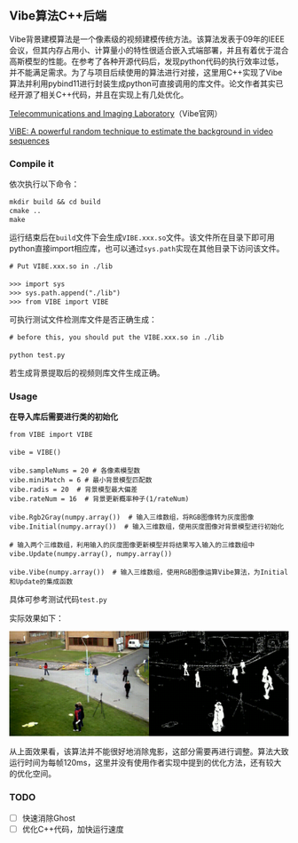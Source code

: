 ## Vibe算法C++后端

Vibe背景建模算法是一个像素级的视频建模传统方法。该算法发表于09年的IEEE会议，但其内存占用小、计算量小的特性很适合嵌入式端部署，并且有着优于混合高斯模型的性能。在参考了各种开源代码后，发现python代码的执行效率过低，并不能满足需求。为了与项目后续使用的算法进行对接，这里用C++实现了Vibe算法并利用pybind11进行封装生成python可直接调用的库文件。论文作者其实已经开源了相关C++代码，并且在实现上有几处优化。

[Telecommunications and Imaging Laboratory](http://www.telecom.ulg.ac.be/research/vibe/)（Vibe官网）

[ViBE: A powerful random technique to estimate the background in video sequences](https://ieeexplore.ieee.org/abstract/document/4959741)


### Compile it

依次执行以下命令：

```
mkdir build && cd build
cmake ..
make
```

运行结束后在`build`文件下会生成`VIBE.xxx.so`文件。该文件所在目录下即可用python直接import相应库，也可以通过`sys.path`实现在其他目录下访问该文件。

```
# Put VIBE.xxx.so in ./lib

>>> import sys
>>> sys.path.append("./lib")
>>> from VIBE import VIBE
```

可执行测试文件检测库文件是否正确生成：

```
# before this, you should put the VIBE.xxx.so in ./lib

python test.py
```

若生成背景提取后的视频则库文件生成正确。


### Usage

**在导入库后需要进行类的初始化**

```
from VIBE import VIBE

vibe = VIBE()

vibe.sampleNums = 20 # 各像素模型数
vibe.miniMatch = 6 # 最小背景模型匹配数
vibe.radis = 20  # 背景模型最大偏差
vibe.rateNum = 16  # 背景更新概率种子(1/rateNum)

vibe.Rgb2Gray(numpy.array())  # 输入三维数组，将RGB图像转为灰度图像
vibe.Initial(numpy.array())  # 输入三维数组，使用灰度图像对背景模型进行初始化

# 输入两个三维数组，利用输入的灰度图像更新模型并将结果写入输入的三维数组中
vibe.Update(numpy.array(), numpy.array())

vibe.Vibe(numpy.array())  # 输入三维数组，使用RGB图像运算Vibe算法，为Initial和Update的集成函数
```

具体可参考测试代码`test.py`

实际效果如下：

![res.gif](https://raw.githubusercontent.com/simplestory/Vibe/main/gifs/test.gif)

从上面效果看，该算法并不能很好地消除鬼影，这部分需要再进行调整。算法大致运行时间为每帧120ms，这里并没有使用作者实现中提到的优化方法，还有较大的优化空间。

### TODO

- [ ] 快速消除Ghost
- [ ] 优化C++代码，加快运行速度